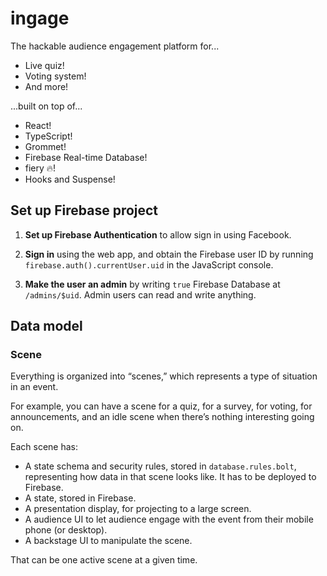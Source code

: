 # ingage

The hackable audience engagement platform for...

- Live quiz!
- Voting system!
- And more!

...built on top of...

- React!
- TypeScript!
- Grommet!
- Firebase Real-time Database!
- fiery :fire:!
- Hooks and Suspense!

## Set up Firebase project

1. **Set up Firebase Authentication** to allow sign in using Facebook.

2. **Sign in** using the web app, and obtain the Firebase user ID by running
   `firebase.auth().currentUser.uid` in the JavaScript console.

3. **Make the user an admin** by writing `true` Firebase Database at
   `/admins/$uid`. Admin users can read and write anything.

## Data model

### Scene

Everything is organized into “scenes,” which represents a type of situation in
an event.

For example, you can have a scene for a quiz, for a survey, for voting, for
announcements, and an idle scene when there’s nothing interesting going on.

Each scene has:

- A state schema and security rules, stored in `database.rules.bolt`,
  representing how data in that scene looks like. It has to be deployed to
  Firebase.
- A state, stored in Firebase.
- A presentation display, for projecting to a large screen.
- A audience UI to let audience engage with the event from their mobile phone
  (or desktop).
- A backstage UI to manipulate the scene.

That can be one active scene at a given time.
